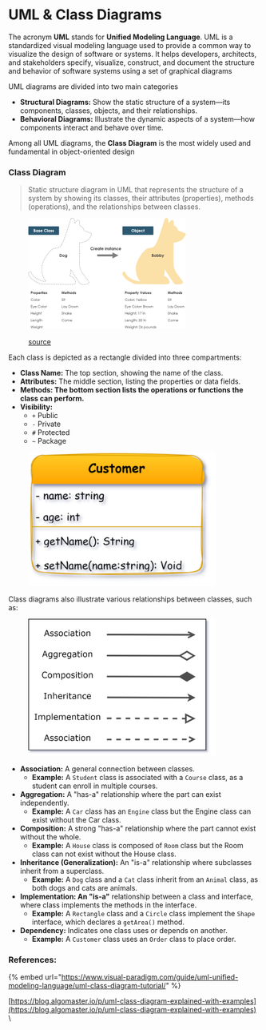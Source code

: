 # UML & Class Diagrams

The acronym **UML** stands for **Unified Modeling Language**. UML is a standardized visual modeling language used to provide a common way to visualize the design of software or systems. It helps developers, architects, and stakeholders specify, visualize, construct, and document the structure and behavior of software systems using a set of graphical diagrams

UML diagrams are divided into two main categories

* **Structural Diagrams:** Show the static structure of a system—its components, classes, objects, and their relationships.
* **Behavioral Diagrams:** Illustrate the dynamic aspects of a system—how components interact and behave over time.

Among all UML diagrams, the **Class Diagram** is the most widely used and fundamental in object-oriented design&#x20;

### Class Diagram

> Static structure diagram in UML that represents the structure of a system by showing its classes, their attributes (properties), methods (operations), and the relationships between classes.

<figure><img src="../.gitbook/assets/image (1).png" alt="" width="315"><figcaption><p><a href="https://www.visual-paradigm.com/guide/uml-unified-modeling-language/uml-class-diagram-tutorial/">source</a></p></figcaption></figure>

Each class is depicted as a rectangle divided into three compartments:

* **Class Name:** The top section, showing the name of the class.
* **Attributes:** The middle section, listing the properties or data fields.
* **Methods: The bottom section lists the operations or functions the class can perform.**
* **Visibility:**
  * `+` Public
  * `-` Private
  * `#` Protected
  * `~` Package

<figure><img src="../.gitbook/assets/class_block.png" alt="" width="375"><figcaption></figcaption></figure>

Class diagrams also illustrate various relationships between classes, such as:

<figure><img src="../.gitbook/assets/Six_relationship_Class_UML.png" alt="" width="375"><figcaption></figcaption></figure>

* **Association:** A general connection between classes.&#x20;
  * **Example:** A `Student` class is associated with a `Course` class, as a student can enroll in multiple courses.
* **Aggregation:** A "has-a" relationship where the part can exist independently.
  * **Example:** A `Car` class has an `Engine` class but the Engine class can exist without the Car class.
* **Composition:** A strong "has-a" relationship where the part cannot exist without the whole.
  * **Example:** A `House` class is composed of `Room` class but the Room class can not exist without the House class.
* **Inheritance (Generalization):** An "is-a" relationship where subclasses inherit from a superclass.
  * **Example:** A `Dog` class and a `Cat` class inherit from an `Animal` class, as both dogs and cats are animals.
* **Implementation:  An "is-a"** relationship between a class and interface, where class implements the methods in the interface.
  * **Example:** A `Rectangle` class and a `Circle` class implement the `Shape` interface, which declares a `getArea()` method.
* **Dependency:** Indicates one class uses or depends on another.
  * **Example:** A `Customer` class uses an `Order` class to place order.



### References:

{% embed url="https://www.visual-paradigm.com/guide/uml-unified-modeling-language/uml-class-diagram-tutorial/" %}

[https://blog.algomaster.io/p/uml-class-diagram-explained-with-examples](https://blog.algomaster.io/p/uml-class-diagram-explained-with-examples) \
\
